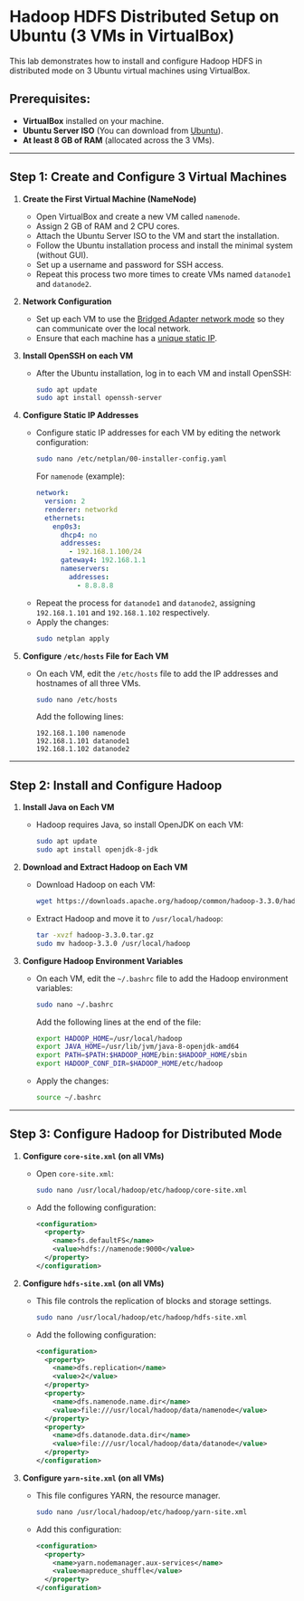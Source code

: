 
# Hadoop HDFS Distributed Setup on Ubuntu (3 VMs in VirtualBox)

This lab demonstrates how to install and configure Hadoop HDFS in distributed mode on 3 Ubuntu virtual machines using VirtualBox.

## Prerequisites:
- **VirtualBox** installed on your machine.
- **Ubuntu Server ISO** (You can download from [Ubuntu](https://ubuntu.com/download/server)).
- **At least 8 GB of RAM** (allocated across the 3 VMs).

---

## Step 1: Create and Configure 3 Virtual Machines

1. **Create the First Virtual Machine (NameNode)**
   - Open VirtualBox and create a new VM called `namenode`.
   - Assign 2 GB of RAM and 2 CPU cores.
   - Attach the Ubuntu Server ISO to the VM and start the installation.
   - Follow the Ubuntu installation process and install the minimal system (without GUI).
   - Set up a username and password for SSH access.
   - Repeat this process two more times to create VMs named `datanode1` and `datanode2`.

2. **Network Configuration**
   - Set up each VM to use the [Bridged Adapter network mode](https://github.com/nasri-lab/bigdata/blob/main/labs/lab1-dep/network-setup.md) so they can communicate over the local network.
   - Ensure that each machine has a [unique static IP](https://github.com/nasri-lab/bigdata/blob/main/labs/lab1-dep/static-ip-setup.md).

3. **Install OpenSSH on each VM**
   - After the Ubuntu installation, log in to each VM and install OpenSSH:
     ```bash
     sudo apt update
     sudo apt install openssh-server
     ```

4. **Configure Static IP Addresses**
   - Configure static IP addresses for each VM by editing the network configuration:
     ```bash
     sudo nano /etc/netplan/00-installer-config.yaml
     ```
     For `namenode` (example):
     ```yaml
     network:
       version: 2
       renderer: networkd
       ethernets:
         enp0s3:
           dhcp4: no
           addresses:
             - 192.168.1.100/24
           gateway4: 192.168.1.1
           nameservers:
             addresses:
               - 8.8.8.8
     ```
   - Repeat the process for `datanode1` and `datanode2`, assigning `192.168.1.101` and `192.168.1.102` respectively.
   - Apply the changes:
     ```bash
     sudo netplan apply
     ```

5. **Configure `/etc/hosts` File for Each VM**
   - On each VM, edit the `/etc/hosts` file to add the IP addresses and hostnames of all three VMs.
     ```bash
     sudo nano /etc/hosts
     ```
     Add the following lines:
     ```
     192.168.1.100 namenode
     192.168.1.101 datanode1
     192.168.1.102 datanode2
     ```

---

## Step 2: Install and Configure Hadoop

1. **Install Java on Each VM**
   - Hadoop requires Java, so install OpenJDK on each VM:
     ```bash
     sudo apt update
     sudo apt install openjdk-8-jdk
     ```

2. **Download and Extract Hadoop on Each VM**
   - Download Hadoop on each VM:
     ```bash
     wget https://downloads.apache.org/hadoop/common/hadoop-3.3.0/hadoop-3.3.0.tar.gz
     ```
   - Extract Hadoop and move it to `/usr/local/hadoop`:
     ```bash
     tar -xvzf hadoop-3.3.0.tar.gz
     sudo mv hadoop-3.3.0 /usr/local/hadoop
     ```

3. **Configure Hadoop Environment Variables**
   - On each VM, edit the `~/.bashrc` file to add the Hadoop environment variables:
     ```bash
     sudo nano ~/.bashrc
     ```
     Add the following lines at the end of the file:
     ```bash
     export HADOOP_HOME=/usr/local/hadoop
     export JAVA_HOME=/usr/lib/jvm/java-8-openjdk-amd64
     export PATH=$PATH:$HADOOP_HOME/bin:$HADOOP_HOME/sbin
     export HADOOP_CONF_DIR=$HADOOP_HOME/etc/hadoop
     ```
   - Apply the changes:
     ```bash
     source ~/.bashrc
     ```

---

## Step 3: Configure Hadoop for Distributed Mode

1. **Configure `core-site.xml` (on all VMs)**
   - Open `core-site.xml`:
     ```bash
     sudo nano /usr/local/hadoop/etc/hadoop/core-site.xml
     ```
   - Add the following configuration:
     ```xml
     <configuration>
       <property>
         <name>fs.defaultFS</name>
         <value>hdfs://namenode:9000</value>
       </property>
     </configuration>
     ```

2. **Configure `hdfs-site.xml` (on all VMs)**
   - This file controls the replication of blocks and storage settings.
     ```bash
     sudo nano /usr/local/hadoop/etc/hadoop/hdfs-site.xml
     ```
   - Add the following configuration:
     ```xml
     <configuration>
       <property>
         <name>dfs.replication</name>
         <value>2</value>
       </property>
       <property>
         <name>dfs.namenode.name.dir</name>
         <value>file:///usr/local/hadoop/data/namenode</value>
       </property>
       <property>
         <name>dfs.datanode.data.dir</name>
         <value>file:///usr/local/hadoop/data/datanode</value>
       </property>
     </configuration>
     ```

3. **Configure `yarn-site.xml` (on all VMs)**
   - This file configures YARN, the resource manager.
     ```bash
     sudo nano /usr/local/hadoop/etc/hadoop/yarn-site.xml
     ```
   - Add this configuration:
     ```xml
     <configuration>
       <property>
         <name>yarn.nodemanager.aux-services</name>
         <value>mapreduce_shuffle</value>
       </property>
     </configuration>
     ```
